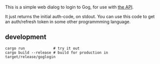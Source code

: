 This is a simple web dialog to login to Gog, for use with [the API](https://gogapidocs.readthedocs.io/).

It just returns the initial auth-code, on stdout. You can use this code to get an auth/refresh token in some other programmming language.

## development

```
cargo run             # try it out
cargo build --release # build for production in target/release/goglogin
```
